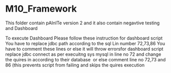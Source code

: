 # M10_Framework
This folder contain pAInITe version 2 and it also contain negavtive testing and Dashboard   


To execute Dashboard Please follow these instruction
for dashboard script
You have to replace jdbc path according to the sql
Lin number 72,73,86
You have to comment these lines or else it will throw errorsfor dashboard script
replace jdbc connect as per execuitng sys mysql in line no 72
and change the quires in according to their database 
or else comment line no 72,73 and 86 (this prevents script from failing and skips the quires execution 


